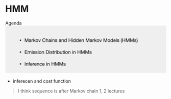 # HMM

Agenda
![alt text](image-5.png)

- inferecen and cost function

> I think sequence is after Markov chain 1, 2 lectures


# 